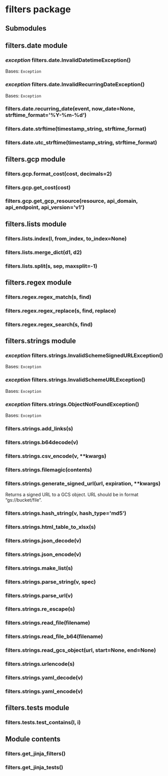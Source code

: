 # filters package

## Submodules

## filters.date module


### _exception_ filters.date.InvalidDatetimeException()
Bases: `Exception`


### _exception_ filters.date.InvalidRecurringDateException()
Bases: `Exception`


### filters.date.recurring_date(event, now_date=None, strftime_format='%Y-%m-%d')

### filters.date.strftime(timestamp_string, strftime_format)

### filters.date.utc_strftime(timestamp_string, strftime_format)
## filters.gcp module


### filters.gcp.format_cost(cost, decimals=2)

### filters.gcp.get_cost(cost)

### filters.gcp.get_gcp_resource(resource, api_domain, api_endpoint, api_version='v1')
## filters.lists module


### filters.lists.index(l, from_index, to_index=None)

### filters.lists.merge_dict(d1, d2)

### filters.lists.split(s, sep, maxsplit=-1)
## filters.regex module


### filters.regex.regex_match(s, find)

### filters.regex.regex_replace(s, find, replace)

### filters.regex.regex_search(s, find)
## filters.strings module


### _exception_ filters.strings.InvalidSchemeSignedURLException()
Bases: `Exception`


### _exception_ filters.strings.InvalidSchemeURLException()
Bases: `Exception`


### _exception_ filters.strings.ObjectNotFoundException()
Bases: `Exception`


### filters.strings.add_links(s)

### filters.strings.b64decode(v)

### filters.strings.csv_encode(v, \*\*kwargs)

### filters.strings.filemagic(contents)

### filters.strings.generate_signed_url(url, expiration, \*\*kwargs)
Returns a signed URL to a GCS object. URL should be in format “gs://bucket/file”.


### filters.strings.hash_string(v, hash_type='md5')

### filters.strings.html_table_to_xlsx(s)

### filters.strings.json_decode(v)

### filters.strings.json_encode(v)

### filters.strings.make_list(s)

### filters.strings.parse_string(v, spec)

### filters.strings.parse_url(v)

### filters.strings.re_escape(s)

### filters.strings.read_file(filename)

### filters.strings.read_file_b64(filename)

### filters.strings.read_gcs_object(url, start=None, end=None)

### filters.strings.urlencode(s)

### filters.strings.yaml_decode(v)

### filters.strings.yaml_encode(v)
## filters.tests module


### filters.tests.test_contains(l, i)
## Module contents


### filters.get_jinja_filters()

### filters.get_jinja_tests()
